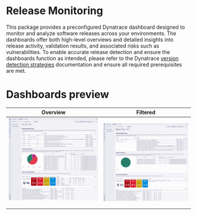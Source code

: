 # Release Monitoring

This package provides a preconfigured Dynatrace dashboard designed to monitor and analyze software releases across your environments. The dashboards offer both high-level overviews and detailed insights into release activity, validation results, and associated risks such as vulnerabilities. To enable accurate release detection and ensure the dashboards function as intended, please refer to the Dynatrace [version detection strategies](https://docs.dynatrace.com/docs/deliver/release-monitoring/version-detection-strategies) documentation and ensure all required prerequisites are met.

# Dashboards preview

| Overview | Filtered |
|------------|-----|
| ![image](images/release_monitoring_overview.png)   | ![image](images/release_monitoring_filtered.png) |

